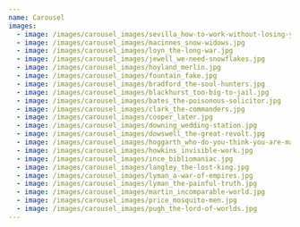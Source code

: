 ```yaml
---
name: Carousel
images:
  - image: /images/carousel_images/sevilla_how-to-work-without-losing-your-mind.jpg
  - image: /images/carousel_images/macinnes_snow-widows.jpg
  - image: /images/carousel_images/loyn_the-long-war.jpg
  - image: /images/carousel_images/jewell_we-need-snowflakes.jpg
  - image: /images/carousel_images/hoyland_merlin.jpg
  - image: /images/carousel_images/fountain_fake.jpg
  - image: /images/carousel_images/bradford_the-soul-hunters.jpg
  - image: /images/carousel_images/blackhurst_too-big-to-jail.jpg
  - image: /images/carousel_images/bates_the-poisonous-solicitor.jpg
  - image: /images/carousel_images/clark_the-commanders.jpg
  - image: /images/carousel_images/cooper_later.jpg
  - image: /images/carousel_images/downing_wedding-station.jpg
  - image: /images/carousel_images/dowswell_the-great-revolt.jpg
  - image: /images/carousel_images/hoggarth_who-do-you-think-you-are-maggie-pink.jpg
  - image: /images/carousel_images/howkins_invisible-work.jpg
  - image: /images/carousel_images/ince_bibliomaniac.jpg
  - image: /images/carousel_images/langley_the-lost-king.jpg
  - image: /images/carousel_images/lyman_a-war-of-empires.jpg
  - image: /images/carousel_images/lyman_the-painful-truth.jpg
  - image: /images/carousel_images/martin_incomparable-world.jpg
  - image: /images/carousel_images/price_mosquito-men.jpg
  - image: /images/carousel_images/pugh_the-lord-of-worlds.jpg
---
```

